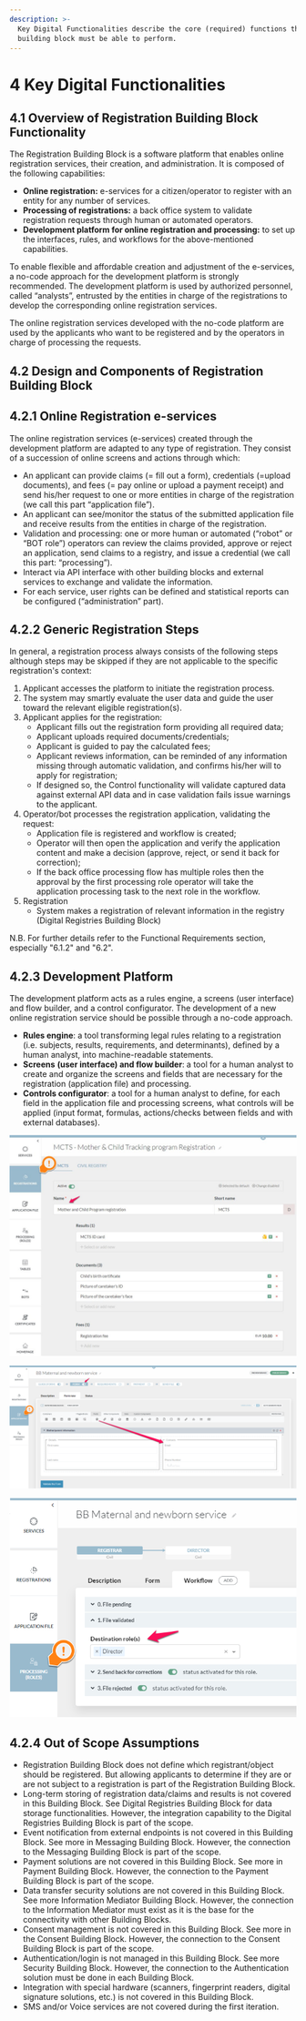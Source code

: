 ```yaml
---
description: >-
  Key Digital Functionalities describe the core (required) functions that this
  building block must be able to perform.
---
```


# 4 Key Digital Functionalities

## 4.1 Overview of Registration Building Block Functionality

The Registration Building Block is a software platform that enables online registration services, their creation, and administration. It is composed of the following capabilities:

* **Online registration:** e-services for a citizen/operator to register with an entity for any number of services.
* **Processing of registrations:** a back office system to validate registration requests through human or automated operators.
* **Development platform for online registration and processing:** to set up the interfaces, rules, and workflows for the above-mentioned capabilities.

To enable flexible and affordable creation and adjustment of the e-services, a no-code approach for the development platform is strongly recommended. The development platform is used by authorized personnel, called “analysts”, entrusted by the entities in charge of the registrations to develop the corresponding online registration services.

The online registration services developed with the no-code platform are used by the applicants who want to be registered and by the operators in charge of processing the requests.

## 4.2 Design and Components of Registration Building Block <a href="#docs-internal-guid-d85f59a4-7fff-1564-6ae2-86d67f36a258" id="docs-internal-guid-d85f59a4-7fff-1564-6ae2-86d67f36a258"></a>

## 4.2.1 Online Registration e-services <a href="#docs-internal-guid-d85f59a4-7fff-1564-6ae2-86d67f36a258" id="docs-internal-guid-d85f59a4-7fff-1564-6ae2-86d67f36a258"></a>

The online registration services (e-services) created through the development platform are adapted to any type of registration. They consist of a succession of online screens and actions through which:

* An applicant can provide claims (= fill out a form), credentials (=upload documents), and fees (= pay online or upload a payment receipt) and send his/her request to one or more entities in charge of the registration (we call this part “application file”).
* An applicant can see/monitor the status of the submitted application file and receive results from the entities in charge of the registration.
* Validation and processing: one or more human or automated (“robot” or “BOT role”) operators can review the claims provided, approve or reject an application, send claims to a registry, and issue a credential (we call this part: “processing”).
* Interact via API interface with other building blocks and external services to exchange and validate the information.&#x20;
* For each service, user rights can be defined and statistical reports can be configured (“administration” part).

## 4.2.2 Generic Registration Steps <a href="#docs-internal-guid-f7c824af-7fff-a3d3-5a87-3efe0d1dcff9" id="docs-internal-guid-f7c824af-7fff-a3d3-5a87-3efe0d1dcff9"></a>

In general, a registration process always consists of the following steps although steps may be skipped if they are not applicable to the specific registration's context:

1. Applicant accesses the platform to initiate the registration process.
2. The system may smartly evaluate the user data and guide the user toward the relevant eligible registration(s).
3. Applicant applies for the registration:
   * Applicant fills out the registration form providing all required data;
   * Applicant uploads required documents/credentials;
   * Applicant is guided to pay the calculated fees;
   * Applicant reviews information, can be reminded of any information missing through automatic validation, and confirms his/her will to apply for registration;
   * If designed so, the Control functionality will validate captured data against external API data and in case validation fails issue warnings to the applicant.&#x20;
4. Operator/bot processes the registration application, validating the request:
   * Application file is registered and workflow is created;
   * Operator will then open the application and verify the application content and make a decision (approve, reject, or send it back for correction);
   * If the back office processing flow has multiple roles then the approval by the first processing role operator will take the application processing task to the next role in the workflow.
5. Registration
   * System makes a registration of relevant information in the registry (Digital Registries Building Block)&#x20;

N.B. For further details refer to the Functional Requirements section, especially "6.1.2" and "6.2".

## 4.2.3 Development Platform <a href="#docs-internal-guid-f7c824af-7fff-a3d3-5a87-3efe0d1dcff9" id="docs-internal-guid-f7c824af-7fff-a3d3-5a87-3efe0d1dcff9"></a>

The development platform acts as a rules engine, a screens (user interface) and flow builder, and a control configurator. The development of a new online registration service should be possible through a no-code approach.

* **Rules engine**: a tool transforming legal rules relating to a registration (i.e. subjects, results, requirements, and determinants), defined by a human analyst, into machine-readable statements.&#x20;
* **Screens** **(user interface) and flow builder**: a tool for a human analyst to create and organize the screens and fields that are necessary for the registration (application file) and processing.
* **Controls configurator**: a tool for a human analyst to define, for each field in the application file and processing screens, what controls will be applied (input format, formulas, actions/checks between fields and with external databases).

![Illustration 1- Example of configuration of the rules engine (UNCTAD’s eRegistrations).](.gitbook/assets/image6.jpg)

![Illustration 2 - Example of the user interface builder (UNCTAD’s eRegistrations).](<.gitbook/assets/image3 (2).png>)

![Illustration 3 - Example of workflow builder (UNCTAD’s eRegistrations).](<.gitbook/assets/image7 (1) (1).png>)

## 4.2.4 Out of Scope Assumptions

* Registration Building Block does not define which registrant/object should be registered. But allowing applicants to determine if they are or are not subject to a registration is part of the Registration Building Block.
* Long-term storing of registration data/claims and results is not covered in this Building Block. See Digital Registries Building Block for data storage functionalities. However, the integration capability to the Digital Registries Building Block is part of the scope.
* Event notification from external endpoints is not covered in this Building Block. See more in Messaging Building Block. However, the connection to the Messaging Building Block is part of the scope.
* Payment solutions are not covered in this Building Block. See more in Payment Building Block. However, the connection to the Payment Building Block is part of the scope.
* Data transfer security solutions are not covered in this Building Block. See more Information Mediator Building Block. However, the connection to the Information Mediator must exist as it is the base for the connectivity with other Building Blocks.
* Consent management is not covered in this Building Block. See more in the Consent Building Block. However, the connection to the Consent Building Block is part of the scope.
* Authentication/login is not managed in this Building Block. See more Security Building Block. However, the connection to the Authentication solution must be done in each Building Block.
* Integration with special hardware (scanners, fingerprint readers, digital signature solutions, etc.) is not covered in this Building Block.
* SMS and/or Voice services are not covered during the first iteration.
